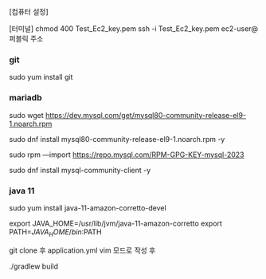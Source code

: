 



[컴퓨터 설정]


[터미널]
chmod 400 Test_Ec2_key.pem
ssh -i Test_Ec2_key.pem ec2-user@퍼블릭 주소

### git
  sudo yum install git

### mariadb
sudo wget https://dev.mysql.com/get/mysql80-community-release-el9-1.noarch.rpm

sudo dnf install mysql80-community-release-el9-1.noarch.rpm -y

sudo rpm —import https://repo.mysql.com/RPM-GPG-KEY-mysql-2023

sudo dnf install mysql-community-client -y


### java 11
sudo yum install java-11-amazon-corretto-devel

export JAVA_HOME=/usr/lib/jvm/java-11-amazon-corretto
export PATH=$JAVA_HOME/bin:$PATH

git clone 후
application.yml
vim 모드로 작성 후

./gradlew build
